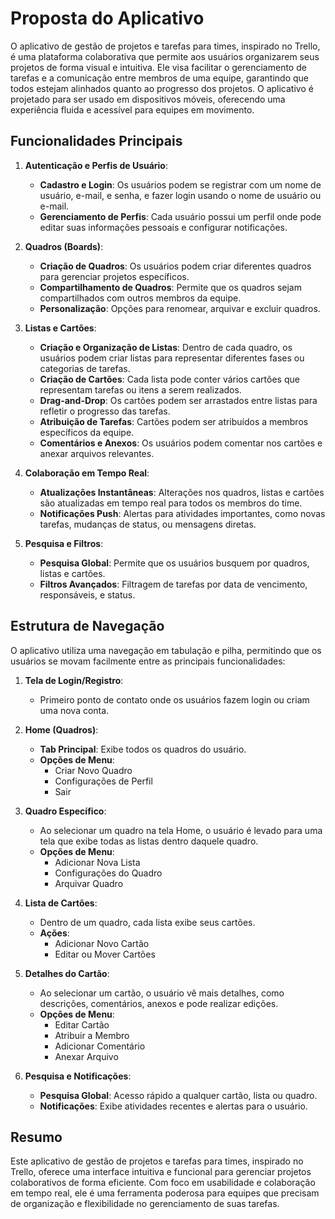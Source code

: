 # Proposta do Aplicativo

O aplicativo de gestão de projetos e tarefas para times, inspirado no Trello, é uma plataforma colaborativa que permite aos usuários organizarem seus projetos de forma visual e intuitiva. Ele visa facilitar o gerenciamento de tarefas e a comunicação entre membros de uma equipe, garantindo que todos estejam alinhados quanto ao progresso dos projetos. O aplicativo é projetado para ser usado em dispositivos móveis, oferecendo uma experiência fluida e acessível para equipes em movimento.

## Funcionalidades Principais

1. **Autenticação e Perfis de Usuário**:
   - **Cadastro e Login**: Os usuários podem se registrar com um nome de usuário, e-mail, e senha, e fazer login usando o nome de usuário ou e-mail.
   - **Gerenciamento de Perfis**: Cada usuário possui um perfil onde pode editar suas informações pessoais e configurar notificações.

2. **Quadros (Boards)**:
   - **Criação de Quadros**: Os usuários podem criar diferentes quadros para gerenciar projetos específicos.
   - **Compartilhamento de Quadros**: Permite que os quadros sejam compartilhados com outros membros da equipe.
   - **Personalização**: Opções para renomear, arquivar e excluir quadros.

3. **Listas e Cartões**:
   - **Criação e Organização de Listas**: Dentro de cada quadro, os usuários podem criar listas para representar diferentes fases ou categorias de tarefas.
   - **Criação de Cartões**: Cada lista pode conter vários cartões que representam tarefas ou itens a serem realizados.
   - **Drag-and-Drop**: Os cartões podem ser arrastados entre listas para refletir o progresso das tarefas.
   - **Atribuição de Tarefas**: Cartões podem ser atribuídos a membros específicos da equipe.
   - **Comentários e Anexos**: Os usuários podem comentar nos cartões e anexar arquivos relevantes.

4. **Colaboração em Tempo Real**:
   - **Atualizações Instantâneas**: Alterações nos quadros, listas e cartões são atualizadas em tempo real para todos os membros do time.
   - **Notificações Push**: Alertas para atividades importantes, como novas tarefas, mudanças de status, ou mensagens diretas.

5. **Pesquisa e Filtros**:
   - **Pesquisa Global**: Permite que os usuários busquem por quadros, listas e cartões.
   - **Filtros Avançados**: Filtragem de tarefas por data de vencimento, responsáveis, e status.

## Estrutura de Navegação

O aplicativo utiliza uma navegação em tabulação e pilha, permitindo que os usuários se movam facilmente entre as principais funcionalidades:

1. **Tela de Login/Registro**:
   - Primeiro ponto de contato onde os usuários fazem login ou criam uma nova conta.

2. **Home (Quadros)**:
   - **Tab Principal**: Exibe todos os quadros do usuário.
   - **Opções de Menu**:
     - Criar Novo Quadro
     - Configurações de Perfil
     - Sair

3. **Quadro Específico**:
   - Ao selecionar um quadro na tela Home, o usuário é levado para uma tela que exibe todas as listas dentro daquele quadro.
   - **Opções de Menu**:
     - Adicionar Nova Lista
     - Configurações do Quadro
     - Arquivar Quadro

4. **Lista de Cartões**:
   - Dentro de um quadro, cada lista exibe seus cartões.
   - **Ações**:
     - Adicionar Novo Cartão
     - Editar ou Mover Cartões

5. **Detalhes do Cartão**:
   - Ao selecionar um cartão, o usuário vê mais detalhes, como descrições, comentários, anexos e pode realizar edições.
   - **Opções de Menu**:
     - Editar Cartão
     - Atribuir a Membro
     - Adicionar Comentário
     - Anexar Arquivo

6. **Pesquisa e Notificações**:
   - **Pesquisa Global**: Acesso rápido a qualquer cartão, lista ou quadro.
   - **Notificações**: Exibe atividades recentes e alertas para o usuário.

## Resumo

Este aplicativo de gestão de projetos e tarefas para times, inspirado no Trello, oferece uma interface intuitiva e funcional para gerenciar projetos colaborativos de forma eficiente. Com foco em usabilidade e colaboração em tempo real, ele é uma ferramenta poderosa para equipes que precisam de organização e flexibilidade no gerenciamento de suas tarefas.





